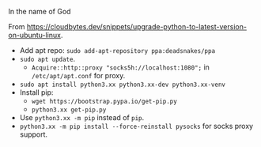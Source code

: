 In the name of God

From https://cloudbytes.dev/snippets/upgrade-python-to-latest-version-on-ubuntu-linux.

- Add apt repo: `sudo add-apt-repository ppa:deadsnakes/ppa`
- `sudo apt update`.
  - `Acquire::http::proxy "socks5h://localhost:1080";` in `/etc/apt/apt.conf` for proxy.
- `sudo apt install python3.xx python3.xx-dev python3.xx-venv`
- Install pip:
  - `wget https://bootstrap.pypa.io/get-pip.py`
  - `python3.xx get-pip.py`
- Use `python3.xx -m pip` instead of `pip`.
- `python3.xx -m pip install --force-reinstall pysocks` for socks proxy support.
